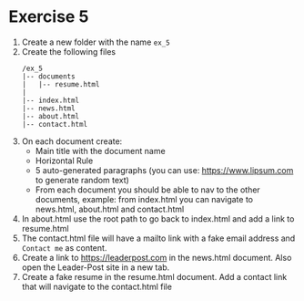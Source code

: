 # Exercise 5

1. Create a new folder with the name `ex_5`
1. Create the following files
    ```
    /ex_5 
    |-- documents
    |   |-- resume.html
    |
    |-- index.html
    |-- news.html
    |-- about.html
    |-- contact.html
    ```
1. On each document create:
    * Main title with the document name
    * Horizontal Rule
    * 5 auto-generated paragraphs (you can use: https://www.lipsum.com to generate random text)
    * From each document you should be able to nav to the other documents, example: from index.html you can navigate to news.html, about.html and contact.html
1. In about.html use the root path to go back to index.html and add a link to resume.html
1. The contact.html file will have a mailto link with a fake email address and `Contact me` as content.
1. Create a link to https://leaderpost.com in the news.html document. Also open the Leader-Post site in a new tab.
1. Create a fake resume in the resume.html document. Add a contact link that will navigate to the contact.html file
